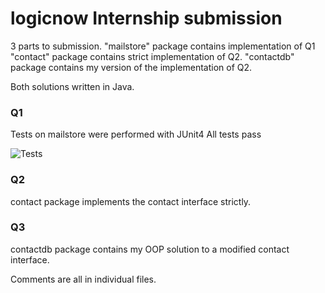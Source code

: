# logicnow Internship submission

3 parts to submission. 
"mailstore" package contains implementation of Q1
"contact" package contains strict implementation of Q2.
"contactdb" package contains my version of the implementation of Q2.

Both solutions written in Java.


### Q1
Tests on mailstore were performed with JUnit4
All tests pass

![Tests](http://s27.postimg.org/j750hlbkz/mailstore_Control_Test.png)

### Q2
contact package implements the contact interface strictly.


### Q3
contactdb package contains my OOP solution to a modified contact interface.


Comments are all in individual files.

    
  
